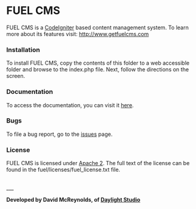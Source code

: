 # FUEL CMS
FUEL CMS is a [CodeIgniter](http://ellislab.com/codeigniter) based content management system. To learn more about its features visit: http://www.getfuelcms.com

### Installation
To install FUEL CMS, copy the contents of this folder to a web accessible 
folder and browse to the index.php file. Next, follow the directions on the 
screen. 

### Documentation
To access the documentation, you can visit it [here](http://www.getfuelcms.com/user_guide).

### Bugs
To file a bug report, go to the [issues](http://github.com/daylightstudio/FUEL-CMS/issues) page.

### License
FUEL CMS is licensed under [Apache 2](http://www.apache.org/licenses/LICENSE-2.0.html). The full text of the license can be found in the fuel/licenses/fuel_license.txt file.

<br>
___

__Developed by David McReynolds, of [Daylight Studio](http://www.thedaylightstudio.com/)__